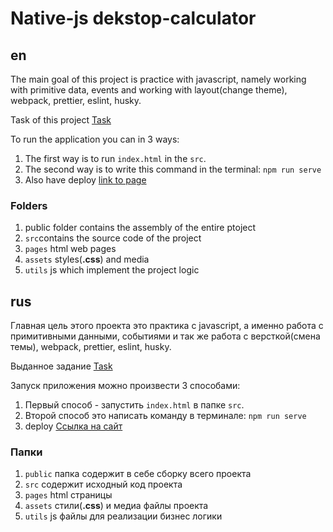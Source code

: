 # Native-js dekstop-calculator

## en 

The main goal of this project is practice with javascript, 
namely working with primitive data, events and working with layout(change theme), webpack, prettier, eslint, husky.

Task of this project [Task](https://docs.google.com/document/d/1zpXXeSae-BlcxPKgw3DhxZA92cspVailrPYoaXSYrW8/edit?tab=t.0)

To run the application you can in 3 ways: 
1. The first way is to run `index.html` in the `src`. 
2. The second way is to write this command in the terminal: `npm run serve`
3. Also have deploy [link to page](https://elpyzi.github.io/nativeJs-calculator/)

### Folders

1. public folder contains the assembly of the entire ptoject
2. `src`contains the source code of the project
3. `pages` html web pages
4. `assets` styles(__.css__) and media
5. `utils` js which implement the project logic

## rus

Главная цель этого проекта это практика с javascript,
а именно работа с примитивными данными, событиями и так же работа с версткой(смена темы), webpack, prettier, eslint, husky.

Выданное задание [Task](https://docs.google.com/document/d/1zpXXeSae-BlcxPKgw3DhxZA92cspVailrPYoaXSYrW8/edit?tab=t.0)

Запуск приложения можно произвести 3 способами:
1. Первый способ - запустить `index.html` в папке `src`.
2. Второй способ это написать команду в терминале: `npm run serve`
3. deploy [Ссылка на сайт](https://elpyzi.github.io/nativeJs-calculator/)

### Папки

1. `public` папка содержит в себе сборку всего проекта
2. `src` содержит исходный код проекта
3. `pages` html страницы
4. `assets` стили(__.css__) и медиа файлы проекта
5. `utils` js файлы для реализации бизнес логики